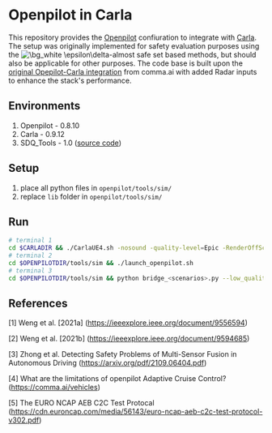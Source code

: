 # Openpilot in Carla

This repository provides the [Openpilot](https://github.com/commaai/openpilot) confiuration to integrate with [Carla](https://carla.org/). The setup was originally implemented for safety evaluation purposes using the <img src="https://latex.codecogs.com/svg.image?\bg_white&space;\epsilon\delta" title="\bg_white \epsilon\delta" />-almost safe set based methods, but should also be applicable for other purposes. The code base is built upon the [original Opepilot-Carla integration](https://github.com/commaai/openpilot/tree/master/tools/sim) from comma.ai with added Radar inputs to enhance the stack's performance. 

Environments
-----------------------

1. Openpilot - 0.8.10
2. Carla - 0.9.12
3. SDQ_Tools - 1.0 ([source code](https://gitlab.com/Bobeye/sdq_tools))

Setup
-----

1. place all python files in `openpilot/tools/sim/`
2. replace `lib` folder in `openpilot/tools/sim/`

Run
---

```Bash
# terminal 1
cd $CARLADIR && ./CarlaUE4.sh -nosound -quality-level=Epic -RenderOffScreen -fps=120
# terminal 2
cd $OPENPILOTDIR/tools/sim && ./launch_openpilot.sh
# terminal 3
cd $OPENPILOTDIR/tools/sim && python bridge_<scenarios>.py --low_quality

```

References
----------
[1] Weng et al. [2021a] (https://ieeexplore.ieee.org/document/9556594)

[2] Weng et al. [2021b] (https://ieeexplore.ieee.org/document/9594685)

[3] Zhong et al. Detecting Safety Problems of Multi-Sensor Fusion in Autonomous Driving (https://arxiv.org/pdf/2109.06404.pdf)

[4] What are the limitations of openpilot Adaptive Cruise Control? (https://comma.ai/vehicles)

[5] The EURO NCAP AEB C2C Test Protocal (https://cdn.euroncap.com/media/56143/euro-ncap-aeb-c2c-test-protocol-v302.pdf)
